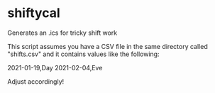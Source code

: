 # shiftycal
Generates an .ics for tricky shift work

This script assumes you have a CSV file in the same directory called "shifts.csv" and it contains values like the following:

2021-01-19,Day
2021-02-04,Eve

Adjust accordingly!
